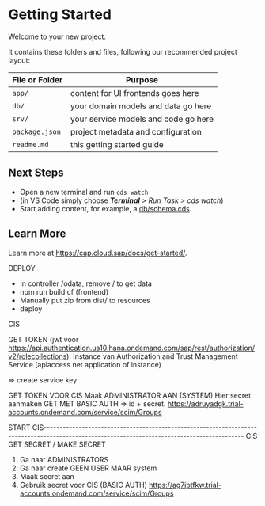 # Getting Started

Welcome to your new project.

It contains these folders and files, following our recommended project layout:

File or Folder | Purpose
---------|----------
`app/` | content for UI frontends goes here
`db/` | your domain models and data go here
`srv/` | your service models and code go here
`package.json` | project metadata and configuration
`readme.md` | this getting started guide


## Next Steps

- Open a new terminal and run `cds watch`
- (in VS Code simply choose _**Terminal** > Run Task > cds watch_)
- Start adding content, for example, a [db/schema.cds](db/schema.cds).


## Learn More

Learn more at https://cap.cloud.sap/docs/get-started/.



DEPLOY
- In controller /odata, remove / to get data
- npm run build:cf (frontend)
- Manually put zip from dist/ to resources
- deploy




CIS 

GET TOKEN (jwt voor https://api.authentication.us10.hana.ondemand.com/sap/rest/authorization/v2/rolecollections):
Instance van 
Authorization and Trust Management Service (apiaccess net application of instance)

=> create service key



GET TOKEN VOOR CIS 
Maak ADMINISTRATOR AAN (SYSTEM)
Hier secret aanmaken 
GET MET BASIC AUTH => id + secret.
https://adruyadgk.trial-accounts.ondemand.com/service/scim/Groups




START CIS---------------------------------------------------------------------------------------------------------------------------------------------
CIS GET SECRET / MAKE SECRET 
1. Ga naar ADMINISTRATORS
2. Ga naar create GEEN USER MAAR system
3. Maak secret aan
4. Gebruik secret voor CIS (BASIC AUTH)
https://ag7jbtfkw.trial-accounts.ondemand.com/service/scim/Groups

